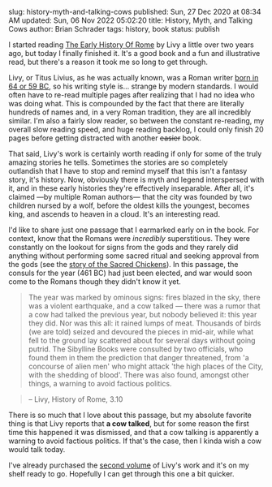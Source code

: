 slug: history-myth-and-talking-cows
published: Sun, 27 Dec 2020 at 08:34 AM
updated: Sun, 06 Nov 2022 05:02:20 
title: History, Myth, and Talking Cows
author: Brian Schrader
tags: history, book
status: publish


I started reading [The Early History Of Rome][1] by Livy a little over two years ago, but today I finally finished it. It's a good book and a fun and illustrative read, but there's a reason it took me so long to get through.

Livy, or Titus Livius, as he was actually known, was a Roman writer [born in 64 or 59 BC][2], so his writing style is... strange by modern standards. I would often have to re-read multiple pages after realizing that I had no idea who was doing what. This is compounded by the fact that there are literally hundreds of names and, in a very Roman tradition, they are all incredibly similar. I'm also a fairly slow reader, so between the constant re-reading, my overall slow reading speed, and huge reading backlog, I could only finish 20 pages before getting distracted with another <del>easier</del> book.

That said, Livy's work is certainly worth reading if only for some of the truly amazing stories he tells. Sometimes the stories are so completely outlandish that I have to stop and remind myself that this isn't a fantasy story, it's history. Now, obviously there is myth and legend interspersed with it, and in these early histories they're effectively inseparable. After all, it's claimed &mdash;by multiple Roman authors&mdash; that the city was founded by two children nursed by a wolf, before the oldest kills the youngest, becomes king, and ascends to heaven in a cloud. It's an interesting read.

I'd like to share just one passage that I earmarked early on in the book. For context, know that the Romans were *incredibly* superstitious. They were constantly on the lookout for signs from the gods and they rarely did anything without performing some sacred ritual and seeking approval from the gods (see the [story of the Sacred Chickens][4]). In this passage, the consuls for the year (461 BC) had just been elected, and war would soon come to the Romans though they didn't know it yet.

> The year was marked by ominous signs: fires blazed in the sky, there was a violent earthquake, and a cow talked &mdash; there was a rumor that a cow had talked the previous year, but nobody believed it: this year they did. Nor was this all: it rained lumps of meat. Thousands of birds (we are told) seized and devoured the pieces in mid-air, while what fell to the ground  lay scattered about for several days without going putrid. The Sibylline Books were consulted by two officials, who found them in them the prediction that danger threatened, from 'a concourse of alien men' who might attack 'the high places of the City, with the shedding of blood'. There was also found, amongst other things, a warning to avoid factious politics.

> &ndash; Livy, History of Rome, 3.10

There is so much that I love about this passage, but my absolute favorite thing is that Livy reports that **a cow talked**, but for some reason the first time this happened it was dismissed, and that a cow talking is apparently a warning to avoid factious politics. If that's the case, then I kinda wish a cow would talk today.

I've already purchased the [second volume][3] of Livy's work and it's on my shelf ready to go. Hopefully I can get through this one a bit quicker.


[1]: https://www.indiebound.org/book/9780140448092
[2]: https://en.wikipedia.org/wiki/Livy
[3]: https://www.indiebound.org/book/9780140443882
[4]: http://www.anecdotesfromantiquity.net/the-sacred-chickens-of-rome/
